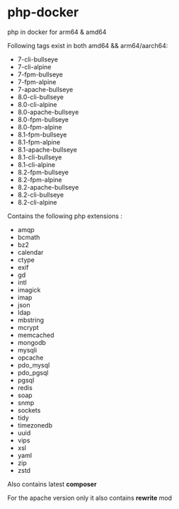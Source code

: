 

# php-docker
php in docker for arm64 &amp; amd64

Following tags exist in both amd64 && arm64/aarch64:

 - 7-cli-bullseye
 - 7-cli-alpine 
 - 7-fpm-bullseye 
 - 7-fpm-alpine
 - 7-apache-bullseye 
 - 8.0-cli-bullseye 
 - 8.0-cli-alpine 
 - 8.0-apache-bullseye
 - 8.0-fpm-bullseye
 - 8.0-fpm-alpine
 - 8.1-fpm-bullseye
 - 8.1-fpm-alpine
 - 8.1-apache-bullseye
 - 8.1-cli-bullseye
 - 8.1-cli-alpine
 - 8.2-fpm-bullseye
 - 8.2-fpm-alpine
 - 8.2-apache-bullseye
 - 8.2-cli-bullseye
 - 8.2-cli-alpine

Contains the following php extensions : 

 - amqp
 - bcmath 
 - bz2
 - calendar
 - ctype  
 - exif  
 - gd  
 - intl 
 - imagick
 - imap
 - json
 - ldap
 - mbstring
 - mcrypt
 - memcached
 - mongodb
 - mysqli
 - opcache
 - pdo_mysql
 - pdo_pgsql
 - pgsql
 - redis
 - soap
 - snmp
 - sockets
 - tidy
 - timezonedb
 - uuid
 - vips
 - xsl 
 - yaml
 - zip
 - zstd

 Also contains latest **composer**
 
 For the apache version only it also contains **rewrite** mod
